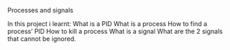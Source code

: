 Processes and signals

In this project i learnt:
What is a PID
What is a process
How to find a process’ PID
How to kill a process
What is a signal
What are the 2 signals that cannot be ignored.
